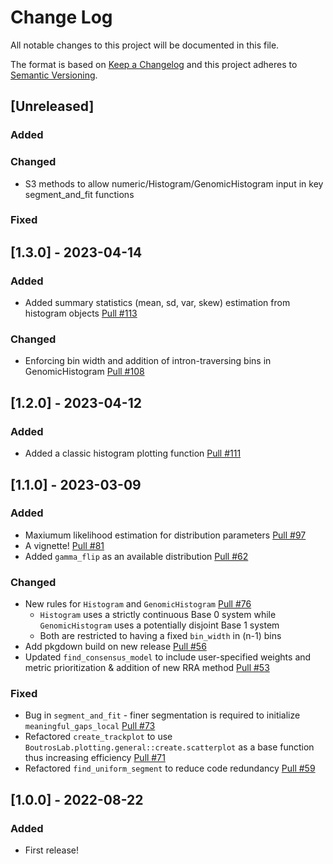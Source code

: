 
# Change Log
All notable changes to this project will be documented in this file.

The format is based on [Keep a Changelog](http://keepachangelog.com/)
and this project adheres to [Semantic Versioning](http://semver.org/).

## [Unreleased]

### Added

### Changed
- S3 methods to allow numeric/Histogram/GenomicHistogram input in key segment_and_fit functions

### Fixed

## [1.3.0] - 2023-04-14

### Added
- Added summary statistics (mean, sd, var, skew) estimation from histogram objects [Pull #113](https://github.com/uclahs-cds/public-R-HistogramZoo/pull/113)

### Changed
- Enforcing bin width and addition of intron-traversing bins in GenomicHistogram [Pull #108](https://github.com/uclahs-cds/public-R-HistogramZoo/pull/108)

## [1.2.0] - 2023-04-12

### Added
- Added a classic histogram plotting function [Pull #111](https://github.com/uclahs-cds/public-R-HistogramZoo/pull/111)

## [1.1.0] - 2023-03-09

### Added
- Maxiumum likelihood estimation for distribution parameters [Pull #97](https://github.com/uclahs-cds/public-R-HistogramZoo/pull/97)
- A vignette! [Pull #81](https://github.com/uclahs-cds/public-R-HistogramZoo/pull/81)
- Added `gamma_flip` as an available distribution [Pull #62](https://github.com/uclahs-cds/public-R-HistogramZoo/pull/62)

### Changed
- New rules for `Histogram` and `GenomicHistogram` [Pull #76](https://github.com/uclahs-cds/public-R-HistogramZoo/pull/76)
  - `Histogram` uses a strictly continuous Base 0 system while `GenomicHistogram` uses a potentially disjoint Base 1 system
  - Both are restricted to having a fixed `bin_width` in (n-1) bins
- Add pkgdown build on new release [Pull #56](https://github.com/uclahs-cds/public-R-HistogramZoo/pull/56)
- Updated `find_consensus_model` to include user-specified weights and metric prioritization & addition of new RRA method [Pull #53](https://github.com/uclahs-cds/public-R-HistogramZoo/pull/53)

### Fixed
- Bug in `segment_and_fit` - finer segmentation is required to initialize `meaningful_gaps_local` [Pull #73](https://github.com/uclahs-cds/public-R-HistogramZoo/pull/73)
- Refactored `create_trackplot` to use `BoutrosLab.plotting.general::create.scatterplot` as a base function thus increasing efficiency [Pull #71](https://github.com/uclahs-cds/public-R-HistogramZoo/pull/71)
- Refactored `find_uniform_segment` to reduce code redundancy [Pull #59](https://github.com/uclahs-cds/public-R-HistogramZoo/pull/59)

## [1.0.0] - 2022-08-22

### Added
- First release!
